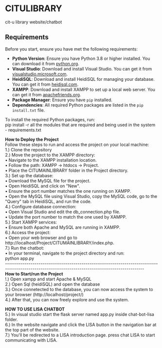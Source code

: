 # CITULIBRARY
cit-u library website/chatbot

## Requirements

Before you start, ensure you have met the following requirements:<br>
- **Python Version**: Ensure you have Python 3.8 or higher installed. You can download it from [python.org](https://www.python.org/downloads/).<br>
- **Visual Studio**: Download and install Visual Studio. You can get it from [visualstudio.microsoft.com](https://visualstudio.microsoft.com/).<br>
- **HeidiSQL**: Download and install HeidiSQL for managing your database. You can get it from [heidisql.com](https://www.heidisql.com/download.php).<br>
- **XAMPP**: Download and install XAMPP to set up a local web server. You can get it from [apachefriends.org](https://www.apachefriends.org/index.html).<br>
- **Package Manager**: Ensure you have `pip` installed.<br>
- **Dependencies**: All required Python packages are listed in the `pip install.txt` file.<br>

To install the required Python packages, run:<br>
pip install -r all the modules that are required and being used in the system - requirements.txt<br>


<b>How to Deploy the Project<br></b>
Follow these steps to run and access the project on your local machine:<br>
1.)	Clone the repository<br>
2.)	Move the project to the XAMPP directory:<br>
    •	Navigate to the XAMPP installation location.<br>
    •	Follow the path: XAMPP -> htdocs -> Project.<br>
    •	Place the CITUMAINLIBRARY folder in the Project directory.<br>
3.)	Set up the database:<br>
    •	Download the MySQL file for the project.<br>
    •	Open HeidiSQL and click on "New".<br>
    •	Ensure the port number matches the one running on XAMPP.<br>
    •	Open the MySQL file using Visual Studio, copy the MySQL code, go to the "Query" tab in HeidiSQL, and run the code.<br>
4.)	Configure database connection:<br>
    •	Open Visual Studio and edit the db_connection.php file.<br>
    •	Update the port number to match the one used by XAMPP.<br>
5.) Start XAMPP services:<br>
    •	Ensure both Apache and MySQL are running in XAMPP.<br>
6.) Access the project:<br>
    •	Open your web browser and go to http://localhost/Project/CITUMAINLIBRARY/index.php.<br>
7.)  Run the chatbot:<br>
    •	In your terminal, navigate to the project directory and run:<br>
     python app.py<br>
-----------------------------------------------------------------------------------------------------------------------------------------------------<br>
<b>How to Start/run the Project<br></b>
!.) Open xampp and start Apache & MySQL<br>
2.) Open Sql (heidiSQL) and open the database<br>
3.) Once connetected to the database, you can now access the system to your browser (http://localhost/project/)<br>
4.) After that, you can now freely explore and use the system.<br>

<b>HOW TO USE LISA CHATBOT<br></b>
5.) In visual studio start the flask server named app.py inside chat-bot-lisa folder.<br>
6.) In the website navigate and click the LISA button in the navigation bar at the top part of the website.<br>
7.) You'll be redirected to a LISA introduction page. press chat LISA to start communicating with LISA.<br>
